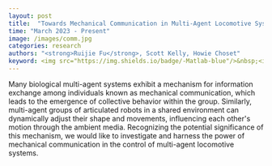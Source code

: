 ```yaml
---
layout: post
title:  "Towards Mechanical Communication in Multi-Agent Locomotive Systems"
time: "March 2023 - Present"
image: /images/comm.jpg
categories: research
authors: "<strong>Ruijie Fu</strong>, Scott Kelly, Howie Choset"
keyword: <img src="https://img.shields.io/badge/-Matlab-blue"/>&nbsp;<img src="https://img.shields.io/badge/-python-blue"/>&nbsp;<img src="https://img.shields.io/badge/-Mathematica-blue"/>&nbsp;<img src="https://img.shields.io/badge/-Lagrange d'Alembert-green"/>&nbsp;<img src="https://img.shields.io/badge/-snake robot-yellow"/>&nbsp
---
```

Many biological multi-agent systems exhibit a mechanism for information exchange among individuals known as mechanical communication, which leads to the emergence of collective behavior within the group. Similarly, multi-agent groups of articulated robots in a shared environment can dynamically adjust their shape and movements, influencing each other's motion through the ambient media. Recognizing the potential significance of this mechanism, we would like to investigate and harness the power of mechanical communication in the control of multi-agent locomotive systems.